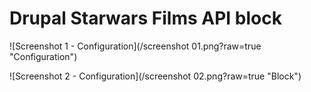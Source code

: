 # Drupal Starwars Films API block

![Screenshot 1 - Configuration](/screenshot 01.png?raw=true  "Configuration")

![Screenshot 2 - Configuration](/screenshot 02.png?raw=true  "Block")

